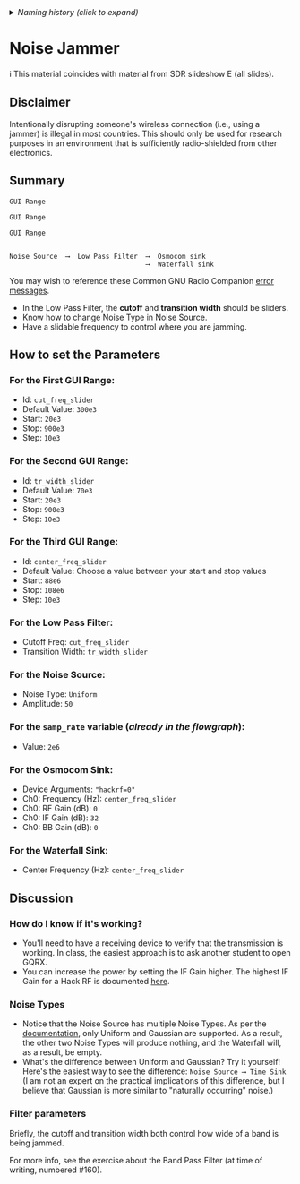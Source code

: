 <details><summary><i>Naming history (click to expand)</i></summary>
<pre>
2022 Aug 08: 130-GNU-Radio-Noise-Jammer.md
2022 Aug 30: 230-GNU-Radio-Noise-Jammer.md
2023 May 22: 020_Noise_Jammer.md
</pre>
</details>

# Noise Jammer

ℹ️ This material coincides with material from SDR slideshow E (all slides).

## Disclaimer

Intentionally disrupting someone's wireless connection (i.e., using a jammer) is illegal in most countries. This should only be used for research purposes in an environment that is sufficiently radio-shielded from other electronics.

## Summary

```
GUI Range

GUI Range

GUI Range


Noise Source  ⟶  Low Pass Filter  ⟶  Osmocom sink
                                  ⟶  Waterfall sink
```

You may wish to reference these Common GNU Radio Companion [error messages](https://github.com/python-can-define-radio/sdr-course/blob/main/resources/Common-GNURadio-error-messages.md).

- In the Low Pass Filter, the **cutoff** and **transition width** should be sliders.
- Know how to change Noise Type in Noise Source.
- Have a slidable frequency to control where you are jamming.

## How to set the Parameters

### For the First GUI Range:

- Id: `cut_freq_slider`
- Default Value: `300e3`
- Start: `20e3`
- Stop: `900e3`
- Step: `10e3`

### For the Second GUI Range:

- Id: `tr_width_slider`
- Default Value: `70e3`
- Start: `20e3`
- Stop: `900e3`
- Step: `10e3`

### For the Third GUI Range:

- Id: `center_freq_slider`
- Default Value: Choose a value between your start and stop values
- Start: `88e6`
- Stop: `108e6`
- Step: `10e3`

### For the Low Pass Filter:

- Cutoff Freq: `cut_freq_slider`
- Transition Width: `tr_width_slider`

### For the Noise Source:

- Noise Type: `Uniform`
- Amplitude: `50`

### For the `samp_rate` variable (_already in the flowgraph_):

- Value: `2e6`

### For the Osmocom Sink:

- Device Arguments: `"hackrf=0"`
- Ch0: Frequency (Hz): `center_freq_slider`
- Ch0: RF Gain (dB): `0`
- Ch0: IF Gain (dB): `32`
- Ch0: BB Gain (dB): `0`

### For the Waterfall Sink:

- Center Frequency (Hz): `center_freq_slider`

## Discussion

### How do I know if it's working?

- You'll need to have a receiving device to verify that the transmission is working. In class, the easiest approach is to ask another student to open GQRX.
- You can increase the power by setting the IF Gain higher. The highest IF Gain for a Hack RF is documented [here](https://hackrf.readthedocs.io/en/latest/faq.html#what-gain-controls-are-provided-by-hackrf).

### Noise Types

- Notice that the Noise Source has multiple Noise Types. As per the [documentation](https://wiki.gnuradio.org/index.php/Noise_Source), only Uniform and Gaussian are supported. As a result, the other two Noise Types will produce nothing, and the Waterfall will, as a result, be empty.
- What's the difference between Uniform and Gaussian? Try it yourself!  
  Here's the easiest way to see the difference: `Noise Source ⟶ Time Sink`  
  (I am not an expert on the practical implications of this difference, but I believe that Gaussian is more similar to  "naturally occurring" noise.)

### Filter parameters

Briefly, the cutoff and transition width both control how wide of a band is being jammed.

For more info, see the exercise about the Band Pass Filter (at time of writing, numbered  #160).



